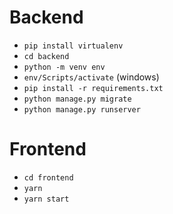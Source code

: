 # Backend

-   `pip install virtualenv`
-   `cd backend`
-   `python -m venv env`
-   `env/Scripts/activate` (windows)
-   `pip install -r requirements.txt`
-   `python manage.py migrate`
-   `python manage.py runserver`

# Frontend

-   `cd frontend`
-   `yarn`
-   `yarn start`
